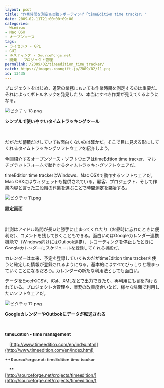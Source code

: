 ```yaml
---
layout: post
title: "作業時間を測定＆自動レポーティング「timeEdition time tracker」"
date: 2009-02-11T21:00:00+09:00
categories:
- Windows
- Mac OSX
- オープンソース
tags: 
- ライセンス - GPL
- GUI
- ホスティング - SourceForge.net
- 開発 - プロジェクト管理
permalink: /2009/02/timeedition_time_tracker/
catch: https://images.moongift.jp/2009/02/11.png
id: 13435
---
```

プロジェクトをはじめ、通常の業務においても作業時間を測定するのは重要だ。それによってボトルネックを発見したり、本当にすべき作業が見えてくるようになる。

  

![ピクチャ 13.png](https://images.moongift.jp/2009/02/13.png)  
  
**シンプルで使いやすいタイムトラッキングツール**

  

　

  

だがただ蓄積だけしていても面白くないのは確かだ。そこで目に見える形にしてくれるタイムトラッキングソフトウェアを紹介しよう。

  

今回紹介するオープンソース・ソフトウェアはtimeEdition time tracker、マルチプラットフォームで動作するタイムトラッキングソフトウェアだ。

  
<!--more-->

timeEdition time trackerはWindows、Mac OSXで動作するソフトウェアだ。Mac OSXにはウィジェットも提供されている。顧客、プロジェクト、そして作業内容と言った三段階の作業を選ぶことで時間測定を開始する。

  

![ピクチャ 11.png](https://images.moongift.jp/2009/02/11.png)  
  
**設定画面**

  

　

  

計測はアイドル時間が長いと勝手に止まってくれたり（お昼時に忘れたときに便利だ）、コメントを残しておくこともできる。面白いのはGoogleカレンダー連携機能で（Windows向けにはOutlook連携）、レコーディングを停止したときにGoogleカレンダーにスケジュールを登録してくれる機能だ。

  

カレンダーは本来、予定を登録していくものだがtimeEdition time trackerを使うと確定した情報が登録されるようになる。基本的にはすべてびっしりと埋まっていくことになるだろう。カレンダーの新たな利用法としても面白い。

  

データをExcelやCSV、iCal、XMLなどで出力できたり、再利用にも目を向けられている。プロジェクトの管理や、業務の改善度合いなど、様々な場面で利用したいソフトウェアだ。

  

![ピクチャ 12.png](https://images.moongift.jp/2009/02/12.png)

  

**GoogleカレンダーやOutlookにデータが転送される**

  

　

  

**timeEdition - time management**  
  
　[http://www.timeedition.com/en/index.html](http://www.timeedition.com/en/index.html)

  

**SourceForge.net: timeEdition time tracker  
  
　**  
  [http://sourceforge.net/projects/timeedition/](http://sourceforge.net/projects/timeedition/)

  

